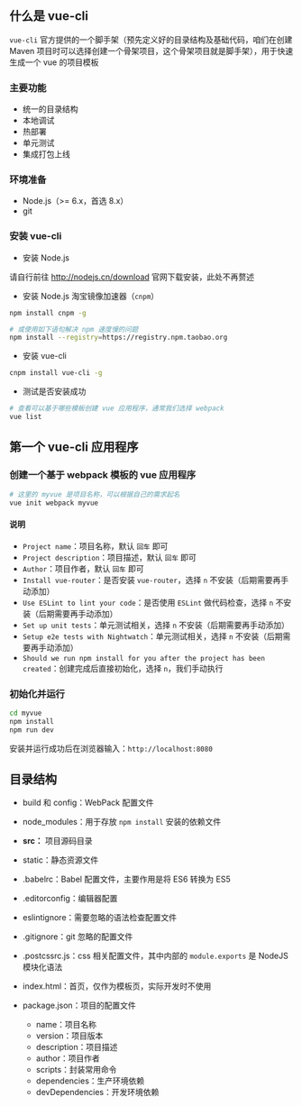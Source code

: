 ## 什么是 vue-cli

`vue-cli` 官方提供的一个脚手架（预先定义好的目录结构及基础代码，咱们在创建 Maven 项目时可以选择创建一个骨架项目，这个骨架项目就是脚手架），用于快速生成一个 vue 的项目模板

### 主要功能

- 统一的目录结构
- 本地调试
- 热部署
- 单元测试
- 集成打包上线

### 环境准备

- Node.js（>= 6.x，首选 8.x）
- git

### 安装 vue-cli

- 安装 Node.js

请自行前往 http://nodejs.cn/download 官网下载安装，此处不再赘述

- 安装 Node.js 淘宝镜像加速器（`cnpm`）

```bash
npm install cnpm -g

# 或使用如下语句解决 npm 速度慢的问题
npm install --registry=https://registry.npm.taobao.org
```

- 安装 vue-cli

```bash
cnpm install vue-cli -g
```

- 测试是否安装成功

```bash
# 查看可以基于哪些模板创建 vue 应用程序，通常我们选择 webpack
vue list
```

## 第一个 vue-cli 应用程序

### 创建一个基于 webpack 模板的 vue 应用程序

```bash
# 这里的 myvue 是项目名称，可以根据自己的需求起名
vue init webpack myvue
```

#### 说明

- `Project name`：项目名称，默认 `回车` 即可
- `Project description`：项目描述，默认 `回车` 即可
- `Author`：项目作者，默认 `回车` 即可
- `Install vue-router`：是否安装 `vue-router`，选择 `n` 不安装（后期需要再手动添加）
- `Use ESLint to lint your code`：是否使用 `ESLint` 做代码检查，选择 `n` 不安装（后期需要再手动添加）
- `Set up unit tests`：单元测试相关，选择 `n` 不安装（后期需要再手动添加）
- `Setup e2e tests with Nightwatch`：单元测试相关，选择 `n` 不安装（后期需要再手动添加）
- `Should we run npm install for you after the project has been created`：创建完成后直接初始化，选择 `n`，我们手动执行

### 初始化并运行

```bash
cd myvue
npm install
npm run dev
```

安装并运行成功后在浏览器输入：`http://localhost:8080`

## 目录结构

- build 和 config：WebPack 配置文件

- node_modules：用于存放 `npm install` 安装的依赖文件

- **src：** 项目源码目录

- static：静态资源文件

- .babelrc：Babel 配置文件，主要作用是将 ES6 转换为 ES5

- .editorconfig：编辑器配置

- eslintignore：需要忽略的语法检查配置文件

- .gitignore：git 忽略的配置文件

- .postcssrc.js：css 相关配置文件，其中内部的 `module.exports` 是 NodeJS 模块化语法

- index.html：首页，仅作为模板页，实际开发时不使用

- package.json：项目的配置文件

  - name：项目名称
  - version：项目版本
  - description：项目描述
  - author：项目作者
  - scripts：封装常用命令
  - dependencies：生产环境依赖
  - devDependencies：开发环境依赖

  